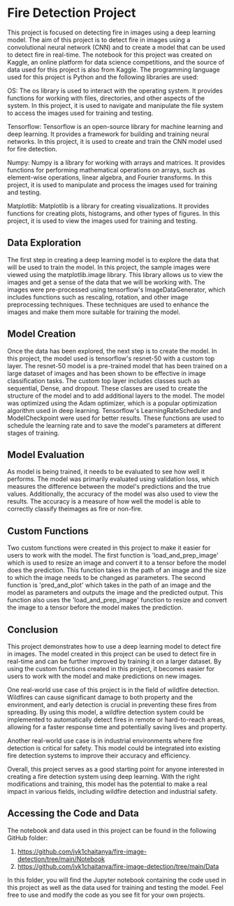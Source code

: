 # Fire Detection Project
This project is focused on detecting fire in images using a deep learning model. The aim of this project is to detect fire in images using a convolutional neural network (CNN) and to create a model that can be used to detect fire in real-time. The notebook for this project was created on Kaggle, an online platform for data science competitions, and the source of data used for this project is also from Kaggle. The programming language used for this project is Python and the following libraries are used:

OS: The os library is used to interact with the operating system. It provides functions for working with files, directories, and other aspects of the system. In this project, it is used to navigate and manipulate the file system to access the images used for training and testing.

Tensorflow: Tensorflow is an open-source library for machine learning and deep learning. It provides a framework for building and training neural networks. In this project, it is used to create and train the CNN model used for fire detection.

Numpy: Numpy is a library for working with arrays and matrices. It provides functions for performing mathematical operations on arrays, such as element-wise operations, linear algebra, and Fourier transforms. In this project, it is used to manipulate and process the images used for training and testing.

Matplotlib: Matplotlib is a library for creating visualizations. It provides functions for creating plots, histograms, and other types of figures. In this project, it is used to view the images used for training and testing.

## Data Exploration
The first step in creating a deep learning model is to explore the data that will be used to train the model. In this project, the sample images were viewed using the matplotlib.image library. This library allows us to view the images and get a sense of the data that we will be working with. The images were pre-processed using tensorflow's ImageDataGenerator, which includes functions such as rescaling, rotation, and other image preprocessing techniques. These techniques are used to enhance the images and make them more suitable for training the model.

## Model Creation
Once the data has been explored, the next step is to create the model. In this project, the model used is tensorflow's resnet-50 with a custom top layer. The resnet-50 model is a pre-trained model that has been trained on a large dataset of images and has been shown to be effective in image classification tasks. The custom top layer includes classes such as sequential, Dense, and dropout. These classes are used to create the structure of the model and to add additional layers to the model. The model was optimized using the Adam optimizer, which is a popular optimization algorithm used in deep learning. Tensorflow's LearningRateScheduler and ModelCheckpoint were used for better results. These functions are used to schedule the learning rate and to save the model's parameters at different stages of training.

## Model Evaluation
As model is being trained, it needs to be evaluated to see how well it performs. The model was primarily evaluated using validation loss, which measures the difference between the model's predictions and the true values. Additionally, the accuracy of the model was also used to view the results. The accuracy is a measure of how well the model is able to correctly classify theimages as fire or non-fire.

## Custom Functions
Two custom functions were created in this project to make it easier for users to work with the model. The first function is 'load_and_prep_image' which is used to resize an image and convert it to a tensor before the model does the prediction. This function takes in the path of an image and the size to which the image needs to be changed as parameters. The second function is 'pred_and_plot' which takes in the path of an image and the model as parameters and outputs the image and the predicted output. This function also uses the 'load_and_prep_image' function to resize and convert the image to a tensor before the model makes the prediction.

## Conclusion
This project demonstrates how to use a deep learning model to detect fire in images. The model created in this project can be used to detect fire in real-time and can be further improved by training it on a larger dataset. By using the custom functions created in this project, it becomes easier for users to work with the model and make predictions on new images.

One real-world use case of this project is in the field of wildfire detection. Wildfires can cause significant damage to both property and the environment, and early detection is crucial in preventing these fires from spreading. By using this model, a wildfire detection system could be implemented to automatically detect fires in remote or hard-to-reach areas, allowing for a faster response time and potentially saving lives and property.

Another real-world use case is in industrial environments where fire detection is critical for safety. This model could be integrated into existing fire detection systems to improve their accuracy and efficiency.

Overall, this project serves as a good starting point for anyone interested in creating a fire detection system using deep learning. With the right modifications and training, this model has the potential to make a real impact in various fields, including wildfire detection and industrial safety.

## Accessing the Code and Data
The notebook and data used in this project can be found in the following GitHub folder:
1) https://github.com/jvk1chaitanya/fire-image-detection/tree/main/Notebook
2) https://github.com/jvk1chaitanya/fire-image-detection/tree/main/Data

In this folder, you will find the Jupyter notebook containing the code used in this project as well as the data used for training and testing the model. Feel free to use and modify the code as you see fit for your own projects.
